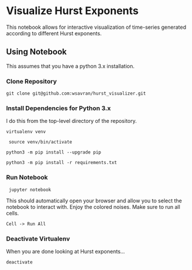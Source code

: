 # Visualize Hurst Exponents

This notebook allows for interactive visualization of time-series generated
according to different Hurst exponents.

## Using Notebook
This assumes that you have a python 3.x installation.

### Clone Repository
``` git clone git@github.com:wsavran/hurst_visualizer.git ```

### Install Dependencies for Python 3.x
I do this from the top-level directory of the repository.

``` virtualenv venv ```

``` source venv/bin/activate```

```python3 -m pip install --upgrade pip```

```python3 -m pip install -r requirements.txt```


### Run Notebook
``` jupyter notebook```

This should automatically open your browser and allow you to select the notebook to interact with. Enjoy the colored noises. Make sure to run all cells.

``` Cell -> Run All ```

### Deactivate Virtualenv
When you are done looking at Hurst exponents...

``` deactivate ```

